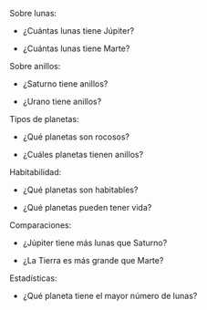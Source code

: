 Sobre lunas:
- ¿Cuántas lunas tiene Júpiter?

- ¿Cuántas lunas tiene Marte?

Sobre anillos:
- ¿Saturno tiene anillos?

- ¿Urano tiene anillos?

Tipos de planetas:
- ¿Qué planetas son rocosos?

- ¿Cuáles planetas tienen anillos?

Habitabilidad:
- ¿Qué planetas son habitables?

- ¿Qué planetas pueden tener vida?

Comparaciones:
- ¿Júpiter tiene más lunas que Saturno?

- ¿La Tierra es más grande que Marte?

Estadísticas:
- ¿Qué planeta tiene el mayor número de lunas?